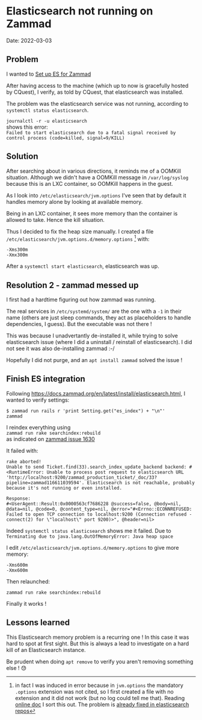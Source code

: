 # Elasticsearch not running on Zammad

Date: 2022-03-03


## Problem

I wanted to [Set up ES for Zammad](https://github.com/openfoodfacts/openfoodfacts-infrastructure/issues/91)

After having access to the machine (which up to now is gracefully hosted by CQuest), I verify, as told by CQuest, that elasticsearch was installed.

The problem was the elasticsearch service was not running, according to `systemctl status elasticsearch`.

`journalctl -r -u elasticsearch`  
shows this error:  
`Failed to start elasticsearch due to a fatal signal received by control process (code=killed, signal=9/KILL)`

## Solution

After searching about in various directions, it reminds me of a OOMKill situation. Although we didn't have a OOMKill message in `/var/log/syslog` because this is an LXC container, so OOMKill happens in the guest.

As I look into `/etc/elasticsearch/jvm.options` I've seen that by default it handles memory alone by looking at available memory.

Being in an LXC container, it sees more memory than the container is allowed to take. Hence the kill situation.

Thus I decided to fix the heap size manually. I created a file `/etc/elasticsearch/jvm.options.d/memory.options` [^options] with:

```
-Xms300m
-Xmx300m
```

After a `systemctl start elasticsearch`, elasticsearch was up.

[^options]: in fact I was induced in error because in `jvm.options` the mandatory `.options` extension was not cited, so I first created a file with no extension and it did not work (but no log could tell me that). Reading [online doc](https://www.elastic.co/guide/en/elasticsearch/reference/7.17/advanced-configuration.html#set-jvm-options) I sort this out. The problem is  [already fixed in elasticsearch repos](https://github.com/elastic/elasticsearch/commit/3aeac89466f87c992f26a3885903264a1945f561)

## Resolution 2 - zammad messed up

I first had a hardtime figuring out how zammad was running.

The real services in `/etc/systemd/system/` are the one with a `-1` in their name (others are just sleep commands, they act as placeholders to handle dependencies, I guess). But the executable was not there !

This was because I unadvertantly de-installed it, while trying to solve elasticsearch issue (where I did a uninstall / reinstall of elasticsearch). I did not see it was also de-installing zammad :-/

Hopefully I did not purge, and an `apt install zammad` solved the issue !


## Finish ES integration

Following https://docs.zammad.org/en/latest/install/elasticsearch.html, I wanted to verify settings:

```
$ zammad run rails r 'print Setting.get("es_index") + "\n"'
zammad
```

I reindex everything using  
`zammad run rake searchindex:rebuild`  
as indicated on [zammad issue 1630](https://github.com/zammad/zammad/issues/1630#issuecomment-344864858)

It failed with:
```
rake aborted!
Unable to send Ticket.find(33).search_index_update_backend backend: #<RuntimeError: Unable to process post request to elasticsearch URL 'http://localhost:9200/zammad_production_ticket/_doc/33?pipeline=zammad116611039594'. Elasticsearch is not reachable, probably because it's not running or even installed.

Response:
#<UserAgent::Result:0x0000563cf7686228 @success=false, @body=nil, @data=nil, @code=0, @content_type=nil, @error="#<Errno::ECONNREFUSED: Failed to open TCP connection to localhost:9200 (Connection refused - connect(2) for \"localhost\" port 9200)>", @header=nil>
```

Indeed `systemctl status elasticsearch` shows me it failed. Due to `Terminating due to java.lang.OutOfMemoryError: Java heap space`

I edit `/etc/elasticsearch/jvm.options.d/memory.options` to give more memory:

```
-Xms600m
-Xmx600m
```

Then relaunched:

`zammad run rake searchindex:rebuild`

Finally it works !

## Lessons learned

This Elasticsearch memory problem is a recurring one ! In this case it was hard to spot at first sight. But this is always a lead to investigate on a hard kill of an Elasticsearch instance.

Be prudent when doing `apt remove` to verify you aren't removing something else ! 😓
